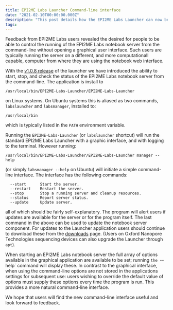 ```yaml
---
title: EPI2ME Labs Launcher Command-line interface
date: "2021-02-10T00:00:00.000Z"
description: "This post details how the EPI2ME Labs Launcher can now be controlled from the command-line, without resorting to a graphical interface."
tags:
---
```



Feedback from EPI2ME Labs users revealed the desired for people to be able to control the
running of the EPI2ME Labs notebook server from the command-line without opening a
graphical user interface. Such users are typically running the server on a different,
and more computationall capable, computer from where they are using the notebook 
web interface.

With the [v1.0.8 release](/downloads) of the launcher we have introduced the ability
to start, stop, and check the status of the EPI2ME Labs notebook server from the
command-line. The application is install to

    /usr/local/bin/EPI2ME-Labs-Launcher/EPI2ME-Labs-Launcher

on Linux systems. On Ubuntu systems this is aliased as two commands, `labslauncher` and
`labsmanager`, installed to:

    /usr/local/bin

which is typically listed in the `PATH` environment variable.

Running the `EPI2ME-Labs-Launcher` (or `labslauncher` shortcut) will run the standard
EPI2ME Labs Launcher with a graphic interface, and with logging to the terminal. However
running:

    /usr/local/bin/EPI2ME-Labs-Launcher/EPI2ME-Labs-Launcher manager --help

(or simply `labsmanager --help` on Ubuntu) will initiate a simple command-line interface.
The interface has the following commands:

```
  --start      Start the server.
  --restart    Restart the server.
  --stop       Stop a running server and cleanup resources.
  --status     Report server status.
  --update     Update server.
```

all of which should be fairly self-explanatory. The program will alert users if
updates are available for the server or for the program itself. The last
command in the above can be used to update the notebook server component. For
updates to the Launcher application users should continue to download these
from the [downloads](/downloads) page. (Users on Oxford Nanopore Technologies
sequencing devices can also upgrade the Launcher through `apt`).

When starting an EPI2ME Labs notebook server the full array of options
available in the graphical application are available to be set; running `the
`--help` command will display these. In contrast to the graphical interface,
when using the command-line options are not stored in the applications settings
for subsequent use: users wishing to override the default value of options must
supply these options every time the program is run. This provides a more
natural command-line interface.

We hope that users will find the new command-line interface useful and look
forward to feedback.
